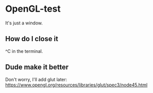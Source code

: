 # OpenGL-test

It's just a window.

## How do I close it

^C in the terminal.

## Dude make it better

Don't worry, I'll add glut later: https://www.opengl.org/resources/libraries/glut/spec3/node45.html


